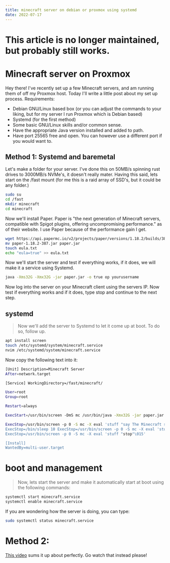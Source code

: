 ```yaml
---
title: minecraft server on debian or proxmox using systemd
date: 2022-07-17
---
```


# This article is no longer maintained, but probably still works.

# Minecraft server on Proxmox

Hey there! I've recently set up a few Minecraft servers, and am running them of off my Proxmox host. Today I'll write a little post about my set up process.
Requirements:

* Debian GNU/Linux based box (or you can adjust the commands to your liking, but for my server I run Proxmox which is Debian based)
* Systemd (for the first method)
* Some basic GNU/Linux skills and/or common sense.
* Have the appropriate Java version installed and added to path.
* Have port 25565 free and open. You can however use a different port if you would want to.

## Method 1: Systemd and baremetal

Let's make a folder for your server. I've done this on 50MB/s spinning rust drives to 3000MB/s NVMe's, it doesn't really mater. Having this said, lets start on the /fast mount (for me this is a raid array of SSD's, but it could be any folder.)

```sh
sudo su
cd /fast
mkdir minecraft
cd minecraft
```
Now we'll install Paper. Paper is "the next generation of Minecraft servers, compatible with Spigot plugins, offering uncompromising performance." as of their website. I use Paper because of the performance gain I get.

```sh
wget https://api.papermc.io/v2/projects/paper/versions/1.18.2/builds/387/downloads/paper-1.18.2-387.jar
mv paper-1.18.2-387.jar paper.jar
touch eula.txt
echo "eula=true" >> eula.txt
```

Now we'll start the server and test if everything works, if it does, we will make it a service using Systemd.

```sh
java -Xms32G -Xmx32G -jar paper.jar -o true op yourusername
```

Now log into the server on your Minecraft client using the servers IP. Now test if everything works and if it does, type stop and continue to the next step.

## systemd
> Now we'll add the server to Systemd to let it come up at boot. To do so, follow up.

```sh
apt install screen
touch /etc/systemd/system/minecraft.service
nvim /etc/systemd/system/minecraft.service
```

Now copy the following text into it:

```sh
[Unit] Description=Minecraft Server
After=network.target

[Service] WorkingDirectory=/fast/minecraft/

User=root
Group=root

Restart=always

ExecStart=/usr/bin/screen -DmS mc /usr/bin/java -Xmx32G -jar paper.jar nogui

ExecStop=/usr/bin/screen -p 0 -S mc -X eval 'stuff "say The Minecraft server you're currently playing on is going down for either maintenance or another reason."\015'
ExecStop=/bin/sleep 10 ExecStop=/usr/bin/screen -p 0 -S mc -X eval 'stuff "save-all"\015'
ExecStop=/usr/bin/screen -p 0 -S mc -X eval 'stuff "stop"\015'

[Install]
WantedBy=multi-user.target
```

# boot and management
> Now, lets start the server and make it automatically start at boot using the following commands:

```sh
systemctl start minecraft.service
systemctl enable minecraft.service
```

If you are wondering how the server is doing, you can type:

```sh
sudo systemctl status minecraft.service
```

# Method 2:
[This video](https://www.youtube.com/watch?v=2mibJeaEq3Q) sums it up about perfectly. Go watch that instead please!

